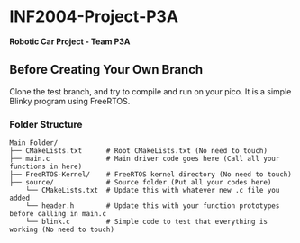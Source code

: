 # INF2004-Project-P3A
**Robotic Car Project - Team P3A**

## Before Creating Your Own Branch
Clone the test branch, and try to compile and run on your pico. It is a simple Blinky program using FreeRTOS.

### Folder Structure
    Main Folder/
    ├── CMakeLists.txt      # Root CMakeLists.txt (No need to touch)
    ├── main.c              # Main driver code goes here (Call all your functions in here)
    ├── FreeRTOS-Kernel/    # FreeRTOS kernel directory (No need to touch)
    ├── source/             # Source folder (Put all your codes here)
        └── CMakeLists.txt  # Update this with whatever new .c file you added
        └── header.h        # Update this with your function prototypes before calling in main.c
        └── blink.c         # Simple code to test that everything is working (No need to touch)


